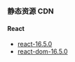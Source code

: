 ### 静态资源 CDN

#### React

- [react-16.5.0](https://unpkg.com/react@16.5.0/umd/react.production.min.js)
- [react-dom-16.5.0](https://unpkg.com/react-dom@16.5.0/umd/react-dom.production.min.js)